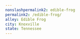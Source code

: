 ```yaml
---
﻿nonslashpermalink2: edible-frog
permalink2: /edible-frog/
alley: Edible Frog
city: Knoxville
state: Tennessee
---
```

